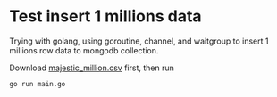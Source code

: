 # Test insert 1 millions data

Trying with golang, using goroutine, channel, and waitgroup to insert 1 millions row data to mongodb collection.

Download [majestic_million.csv](http://downloads.majestic.com/majestic_million.csv) first, then run

```shell
go run main.go
```